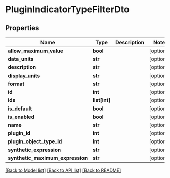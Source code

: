 # PluginIndicatorTypeFilterDto

## Properties
Name | Type | Description | Notes
------------ | ------------- | ------------- | -------------
**allow_maximum_value** | **bool** |  | [optional] 
**data_units** | **str** |  | [optional] 
**description** | **str** |  | [optional] 
**display_units** | **str** |  | [optional] 
**format** | **str** |  | [optional] 
**id** | **int** |  | [optional] 
**ids** | **list[int]** |  | [optional] 
**is_default** | **bool** |  | [optional] 
**is_enabled** | **bool** |  | [optional] 
**name** | **str** |  | [optional] 
**plugin_id** | **int** |  | [optional] 
**plugin_object_type_id** | **int** |  | [optional] 
**synthetic_expression** | **str** |  | [optional] 
**synthetic_maximum_expression** | **str** |  | [optional] 

[[Back to Model list]](../README.md#documentation-for-models) [[Back to API list]](../README.md#documentation-for-api-endpoints) [[Back to README]](../README.md)


